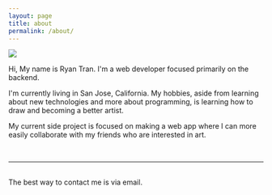 ```yaml
---
layout: page
title: about
permalink: /about/
---
```


<img class="col one right" src="/img/prof_pic.jpg">

<br/>
<p>
Hi, My name is Ryan Tran. I'm a web developer focused primarily on the backend.
</p>
<p>
I'm currently living in San Jose, California.
My hobbies, aside from learning about new technologies and more about programming,
is learning how to draw and becoming a better artist.
</p>
<p>
My current side project is focused on making a web app where I can more easily collaborate
with my friends who are interested in art.
</p>

<br/>
<hr/>
<br/>
<span class="contacticon center">
	<a href="mailto:{{ site.email }}"><i class="fa fa-envelope-square"></i></a>
	<a href="https://github.com/{{site.github_username}}" target="_blank"><i class="fa fa-github-square"></i></a>
	<a href="https://www.linkedin.com/{{site.linkedin_url}}" target="_blank"><i class="fa fa-linkedin-square"></i></a>
	<a href="https://twitter.com/{{site.twitter_username}}" target="_blank"><i class="fa fa-twitter-square"></i></a>
</span>

<div class="col three caption">
	The best way to contact me is via email.
</div>
